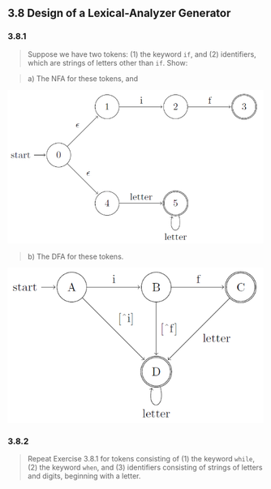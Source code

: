 ## 3.8 Design of a Lexical-Analyzer Generator

### 3.8.1

> Suppose we have two tokens: (1) the keyword `if`, and (2) identifiers, which are strings of letters other than `if`. Show:

> a) The NFA for these tokens, and

![](./img/3.8.1.a.png)

> b) The DFA for these tokens.

![](./img/3.8.1.b.png)

### 3.8.2

> Repeat Exercise 3.8.1 for tokens consisting of (1) the keyword `while`, (2) the keyword `when`, and (3) identifiers consisting of strings of letters and digits, beginning with a letter.
